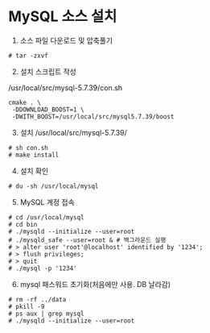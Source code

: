 # MySQL 소스 설치

1. 소스 파일 다운로드 및 압축풀기
```
# tar -zxvf
```

2. 설치 스크립트 작성

/usr/local/src/mysql-5.7.39/con.sh
```
cmake . \
 -DDOWNLOAD_BOOST=1 \
 -DWITH_BOOST=/usr/local/src/mysql5.7.39/boost
```

3. 설치
/usr/local/src/mysql-5.7.39/
```
# sh con.sh
# make install
```

4. 설치 확인
```
# du -sh /usr/local/mysql
```

5. MySQL 계정 접속
```
# cd /usr/local/mysql
# cd bin
# ./mysqld --initialize --user=root
# ./mysqld_safe --user=root & # 백그라운드 실행
# > alter user 'root'@localhost' identified by '1234';
# > flush privileges;
# > quit
# ./mysql -p '1234'
```

6. mysql 패스워드 초기화(처음에만 사용. DB 날라감)
```
# rm -rf ../data
# pkill -9
# ps aux | grep mysql
# ./mysqld --initialize --user=root
```